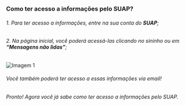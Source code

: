 ### Como ter acesso a informações pelo SUAP?
###### 1. Para ter acesso a informações, entre na sua conta do **SUAP**;
###### 2. Na página inicial, você poderá acessá-las clicando no sininho ou em **“Mensagens não lidas”**;

![Imagem 1](<informacoes1.png>)

###### Você também poderá ter acesso a essas informações via email! 
###### Pronto! Agora você já sabe como ter acesso a informações pelo SUAP.


